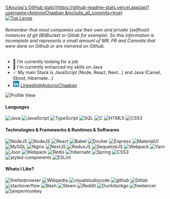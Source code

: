 [![Anurag's GitHub stats](https://github-readme-stats.vercel.app/api?username=AntonioChaaban &include_all_commits=true)](https://github.com/anuraghazra/github-readme-stats)
<br/>
[![Top Langs](https://github-readme-stats.vercel.app/api/top-langs/?username=AntonioChaaban)](https://github.com/anuraghazra/github-readme-stats)
###### Remember that most companies use their own and private (selfhost) instances of git (BitBucket or Gitlab for example). So this information is incomplete and represents a small amount of MR, PR and Commits that were done on Github or are mirrored on Github.

- 🔭 I’m currently looking for a job
- 🌱 I'm currently enhanced my skills on Java
- ✅ My main Stack is JavaScript (Node, React, Next...) and Java (Camel, Sboot, hibernate...)
- <img src="https://raw.githubusercontent.com/devicons/devicon/2ae2a900d2f041da66e950e4d48052658d850630/icons/linkedin/linkedin-original.svg" width="20" height="20" alt="Linkedin"> [Linkedin@AntonioChaaban](https://www.linkedin.com/in/antonio-de-carvalho-chaaban/)

![Profile View](https://komarev.com/ghpvc/?username=AntonioChaaban&color=58a6ff)

#### Languages
![Java](https://img.shields.io/badge/-Java-000?&logo=CoffeeScript)
![JavaScript](https://img.shields.io/badge/-JavaScript-000?&logo=JavaScript)
![TypeScript](https://img.shields.io/badge/-TypeScript-000?&logo=TypeScript)
![SQL](https://img.shields.io/badge/-SQL-000?&logo=mariadb)
![C](https://img.shields.io/badge/-C-000?&logo=C)
![HTML5](https://img.shields.io/badge/-HTML5-000?&logo=HTML5)
![CSS3](https://img.shields.io/badge/-CSS3-000?&logo=CSS3)

#### Technologies & Frameworks & Runtimes & Softwares
![NodeJS](https://img.shields.io/badge/-Node-000?&logo=nodedotjs)
![NodeJS](https://img.shields.io/badge/-Flutter-000?&logo=Flutter)
![React](https://img.shields.io/badge/-React-000?&logo=React)
![Babel](https://img.shields.io/badge/-Babel-000?&logo=Babel)
![Docker](https://img.shields.io/badge/-Docker-000?&logo=Docker)
![Express](https://img.shields.io/badge/-ExpressJS-000?&logo=Express)
![MaterialUI](https://img.shields.io/badge/-MaterialUI-000?&logo=materialdesign)
![MySQL](https://img.shields.io/badge/-MySQL-000?&logo=MySQL)
![Nginx](https://img.shields.io/badge/-Nginx-000?&logo=Nginx)
![NextJS](https://img.shields.io/badge/-NextJS-000?&logo=nextdotjs)
![ReduxJS](https://img.shields.io/badge/-ReduxJS-000?&logo=Redux)
![SequelizeJS](https://img.shields.io/badge/-SequelizeJS-000?&logo=Sequelize)
![Webpack](https://img.shields.io/badge/-Webpack-000?&logo=Webpack)
![Yarn](https://img.shields.io/badge/-Yarn-000?&logo=yarn)
![Json](https://img.shields.io/badge/-JSON-000?&logo=json)
![Webpack](https://img.shields.io/badge/-Webpack-000?&logo=Webpack)
![Redis](https://img.shields.io/badge/Redis-000?&logo=redis)
![hibernate](https://img.shields.io/badge/Hibernate-000?&logo=hibernate)
![Spring](https://img.shields.io/badge/Spring-000?logo=spring)
![CSS3](https://img.shields.io/badge/-CSS3-000?&logo=CSS3)
![styled-components](https://img.shields.io/badge/styled%20components-000?&logo=styled-components)
![ESLint](https://img.shields.io/badge/-ESLint-000?&logo=eslint)


#### Whats I Like?
![firefoxbrowser](https://img.shields.io/badge/Firefox-000?&logo=firefoxbrowser)
![Wikipedia](https://img.shields.io/badge/-Wikipedia-000?&logo=wikipedia)
![visualstudiocode](https://img.shields.io/badge/-VSCode-000?&logo=visualstudiocode)
![github](https://img.shields.io/badge/-Github-000?&logo=github)
![Gitlab](https://img.shields.io/badge/-Gitlab-000?&logo=Gitlab)
![stackoverflow](https://img.shields.io/badge/-StackOverflow-000?&logo=stackoverflow)
![Bash](https://img.shields.io/badge/-Bash/ZSH-000?&logo=gnubash)
![Steam](https://img.shields.io/badge/-Steam-000?&logo=Steam)
![Reddit](https://img.shields.io/badge/-Reddit-000?&logo=reddit)
![Duckduckgo](https://img.shields.io/badge/-Duckduckgo-000?&logo=duckduckgo)
![freelancer](https://img.shields.io/badge/-JustFree-000?&logo=freelancer)
![tampermonkey](https://img.shields.io/badge/-TamperMonkey-000?&logo=tampermonkey)

